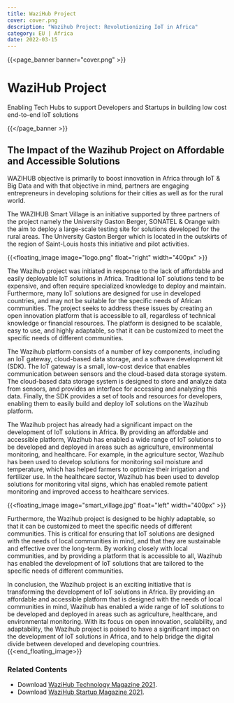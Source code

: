 ```yaml
---
title: WaziHub Project
cover: cover.png
description: "Wazihub Project: Revolutionizing IoT in Africa"
category: EU | Africa
date: 2022-03-15
---
```


{{<page_banner banner="cover.png" >}}

# WaziHub Project

Enabling Tech Hubs to support Developers and Startups in building low cost end-to-end IoT solutions

{{</page_banner >}}



## The Impact of the Wazihub Project on Affordable and Accessible Solutions

WAZIHUB objective is primarily to boost innovation in Africa through IoT & Big Data and with that objective in mind, partners are engaging entrepreneurs in developing solutions for their cities as well as for the rural world.

The WAZIHUB Smart Village is an initiative supported by three partners of the project namely the University Gaston Berger, SONATEL & Orange with the aim to deploy a large-scale testing site for solutions developed for the rural areas. The University Gaston Berger which is located in the outskirts of the region of Saint-Louis hosts this initiative and pilot activities.

{{<floating_image image="logo.png" float="right" width="400px" >}}

The Wazihub project was initiated in response to the lack of affordable and easily deployable IoT solutions in Africa. Traditional IoT solutions tend to be expensive, and often require specialized knowledge to deploy and maintain. Furthermore, many IoT solutions are designed for use in developed countries, and may not be suitable for the specific needs of African communities. The project seeks to address these issues by creating an open innovation platform that is accessible to all, regardless of technical knowledge or financial resources. The platform is designed to be scalable, easy to use, and highly adaptable, so that it can be customized to meet the specific needs of different communities.

The Wazihub platform consists of a number of key components, including an IoT gateway, cloud-based data storage, and a software development kit (SDK). The IoT gateway is a small, low-cost device that enables communication between sensors and the cloud-based data storage system. The cloud-based data storage system is designed to store and analyze data from sensors, and provides an interface for accessing and analyzing this data. Finally, the SDK provides a set of tools and resources for developers, enabling them to easily build and deploy IoT solutions on the Wazihub platform.

The Wazihub project has already had a significant impact on the development of IoT solutions in Africa. By providing an affordable and accessible platform, Wazihub has enabled a wide range of IoT solutions to be developed and deployed in areas such as agriculture, environmental monitoring, and healthcare. For example, in the agriculture sector, Wazihub has been used to develop solutions for monitoring soil moisture and temperature, which has helped farmers to optimize their irrigation and fertilizer use. In the healthcare sector, Wazihub has been used to develop solutions for monitoring vital signs, which has enabled remote patient monitoring and improved access to healthcare services.


{{<floating_image image="smart_village.jpg" float="left" width="400px" >}}


Furthermore, the Wazihub project is designed to be highly adaptable, so that it can be customized to meet the specific needs of different communities. This is critical for ensuring that IoT solutions are designed with the needs of local communities in mind, and that they are sustainable and effective over the long-term. By working closely with local communities, and by providing a platform that is accessible to all, Wazihub has enabled the development of IoT solutions that are tailored to the specific needs of different communities.

In conclusion, the Wazihub project is an exciting initiative that is transforming the development of IoT solutions in Africa. By providing an affordable and accessible platform that is designed with the needs of local communities in mind, Wazihub has enabled a wide range of IoT solutions to be developed and deployed in areas such as agriculture, healthcare, and environmental monitoring. With its focus on open innovation, scalability, and adaptability, the Wazihub project is poised to have a significant impact on the development of IoT solutions in Africa, and to help bridge the digital divide between developed and developing countries.
{{<end_floating_image>}}


### Related Contents

- Download [WaziHub Technology Magazine 2021](Wazihub_Technology_Magazine_2021.pdf).
- Download [WaziHub Startup Magazine 2021](Wazihub_Startup_Magazine_2021.pdf).